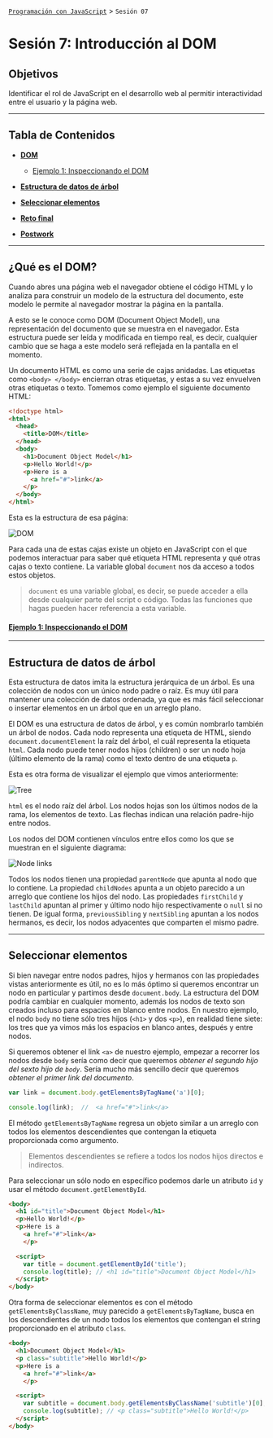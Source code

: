 
[`Programación con JavaScript`](../Readme.md) > `Sesión 07`

# Sesión 7: Introducción al DOM

## Objetivos

Identificar el rol de JavaScript en el desarrollo web al permitir interactividad entre el usuario y la página web.

---

## Tabla de Contenidos

- **[DOM](#dom)**

	- [Ejemplo 1: Inspeccionando el DOM](./Ejemplo-01)

- **[Estructura de datos de árbol](#estructura-de-datos-de-árbol)**

- **[Seleccionar elementos](#seleccionar-elementos)**

- **[Reto final](./Reto-final)**

- **[Postwork](./Postwork)**

---

## ¿Qué es el DOM?

Cuando abres una página web el navegador obtiene el código HTML y lo analiza para construir un modelo de la estructura del documento, este modelo le permite al navegador mostrar la página en la pantalla.

A esto se le conoce como DOM (Document Object Model), una representación del documento que se muestra en el navegador. Esta estructura puede ser leída y modificada en tiempo real, es decir, cualquier cambio que se haga a este modelo será reflejada en la pantalla en el momento.

Un documento HTML es como una serie de cajas anidadas. Las etiquetas como `<body> </body>` encierran otras etiquetas, y estas a su vez envuelven otras etiquetas o texto. Tomemos como ejemplo el siguiente documento HTML:

```html
<!doctype html>
<html>
  <head>
    <title>DOM</title>
  </head>
  <body>
    <h1>Document Object Model</h1>
    <p>Hello World!</p>
    <p>Here is a
      <a href="#">link</a>
    </p>
  </body>
</html>
```

Esta es la estructura de esa página:

![DOM](./assets/document.png)

Para cada una de estas cajas existe un objeto en JavaScript con el que podemos interactuar para saber qué etiqueta HTML representa y qué otras cajas o texto contiene. La variable global `document` nos da acceso a todos estos objetos.

> `document` es una variable global, es decir, se puede acceder a ella desde cualquier parte del script o código. Todas las funciones que hagas pueden hacer referencia a esta variable.

#### [Ejemplo 1: Inspeccionando el DOM](./Ejemplo-01)

---

## Estructura de datos de árbol

Esta estructura de datos imita la estructura jerárquica de un árbol. Es una colección de nodos con un único nodo padre o raíz. Es muy útil para mantener una colección de datos ordenada, ya que es más fácil seleccionar o insertar elementos en un árbol que en un arreglo plano.

El DOM es una estructura de datos de árbol, y es común nombrarlo también un árbol de nodos. Cada nodo representa una etiqueta de HTML, siendo `document.documentElement` la raíz del árbol, el cuál representa la etiqueta `html`. Cada nodo puede tener nodos hijos (children) o ser un nodo hoja (último elemento de la rama) como el texto dentro de una etiqueta `p`.

Esta es otra forma de visualizar el ejemplo que vimos anteriormente:

![Tree](./assets/tree.png)

`html` es el nodo raíz del árbol. Los nodos hojas son los últimos nodos de la rama, los elementos de texto. Las flechas indican una relación padre-hijo entre nodos.

Los nodos del DOM contienen vínculos entre ellos como los que se muestran en el siguiente diagrama:

![Node links](./assets/links.png)

Todos los nodos tienen una propiedad `parentNode` que apunta al nodo que lo contiene. La propiedad `childNodes` apunta a un objeto parecido a un arreglo que contiene los hijos del nodo. Las propiedades `firstChild` y `lastChild` apuntan al primer y último nodo hijo respectivamente o `null` si no tienen. De igual forma, `previousSibling` y `nextSibling` apuntan a los nodos hermanos, es decir, los nodos adyacentes que comparten el mismo padre.

---

## Seleccionar elementos

Si bien navegar entre nodos padres, hijos y hermanos con las propiedades vistas anteriormente es útil, no es lo más óptimo si queremos encontrar un nodo en particular y partimos desde `document.body`. La estructura del DOM podría cambiar en cualquier momento, además los nodos de texto son creados incluso para espacios en blanco entre nodos. En nuestro ejemplo, el nodo `body` no tiene sólo tres hijos (`<h1>` y dos `<p>`), en realidad tiene siete: los tres que ya vimos más los espacios en blanco antes, después y entre nodos.

Si queremos obtener el link `<a>` de nuestro ejemplo, empezar a recorrer los nodos desde `body` sería como decir que queremos _obtener el segundo hijo del sexto hijo de `body`_. Sería mucho más sencillo decir que queremos _obtener el primer link del documento_.

```javascript
var link = document.body.getElementsByTagName('a')[0];

console.log(link);  //  <a href="#">link</a>
```

El método `getElementsByTagName` regresa un objeto similar a un arreglo con todos los elementos descendientes que contengan la etiqueta proporcionada como argumento.

> Elementos descendientes se refiere a todos los nodos hijos directos e indirectos.

Para seleccionar un sólo nodo en específico podemos darle un atributo `id` y usar el método `document.getElementById`.

```html
<body>
  <h1 id="title">Document Object Model</h1>
  <p>Hello World!</p>
  <p>Here is a
    <a href="#">link</a>
	</p>

  <script>
    var title = document.getElementById('title');
    console.log(title); // <h1 id="title">Document Object Model</h1>
  </script>
</body>
```

Otra forma de seleccionar elementos es con el método `getElementsByClassName`, muy parecido a `getElementsByTagName`, busca en los descendientes de un nodo todos los elementos que contengan el string proporcionado en el atributo `class`.

```html
<body>
  <h1>Document Object Model</h1>
  <p class="subtitle">Hello World!</p>
  <p>Here is a
    <a href="#">link</a>
	</p>

  <script>
    var subtitle = document.body.getElementsByClassName('subtitle')[0];
    console.log(subtitle); // <p class="subtitle">Hello World!</p>
  </script>
</body>
```
